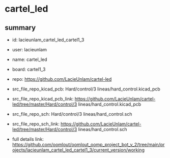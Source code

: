 # cartel_led
 
## summary 
* id: lacieunlam_cartel_led_cartel1_3
* user: lacieunlam
* name: cartel_led
* board: cartel1_3
* repo: https://github.com/LacieUnlam/cartel-led
* src_file_repo_kicad_pcb: Hard/control/3 lineas/hard_control.kicad_pcb
* src_file_repo_kicad_pcb_link: https://github.com/LacieUnlam/cartel-led/tree/master/Hard/control/3 lineas/hard_control.kicad_pcb


* src_file_repo_sch: Hard/control/3 lineas/hard_control.sch
* src_file_repo_sch_link: https://github.com/LacieUnlam/cartel-led/tree/master/Hard/control/3 lineas/hard_control.sch
* full details link: https://github.com/oomlout/oomlout_oomp_project_bot_v_2/tree/main/projects/lacieunlam_cartel_led_cartel1_3/current_version/working  







